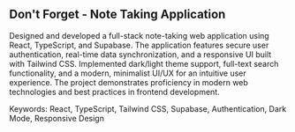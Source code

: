 ## Don't Forget - Note Taking Application

Designed and developed a full-stack note-taking web application using React, TypeScript, and Supabase. The application features secure user authentication, real-time data synchronization, and a responsive UI built with Tailwind CSS. Implemented dark/light theme support, full-text search functionality, and a modern, minimalist UI/UX for an intuitive user experience. The project demonstrates proficiency in modern web technologies and best practices in frontend development.

Keywords: React, TypeScript, Tailwind CSS, Supabase, Authentication, Dark Mode, Responsive Design